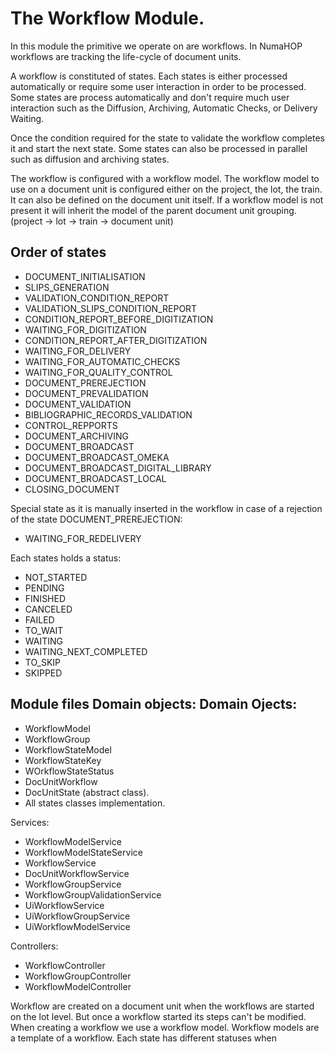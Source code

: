 # The Workflow Module.

In this module the primitive we operate on are workflows. In NumaHOP workflows
are tracking the life-cycle of document units.

A workflow is constituted of states. Each states is either processed
automatically or require some user interaction in order to be processed. Some
states are process automatically and don't require much user interaction such
as the Diffusion, Archiving, Automatic Checks, or Delivery Waiting.

Once the condition required for the state to validate the workflow completes it
and start the next state. Some states can also be processed in parallel such as
diffusion and archiving states.

The workflow is configured with a workflow model. The workflow model to use on
a document unit is configured either on the project, the lot, the train. It can
also be defined on the document unit itself. If a workflow model is not present
it will inherit the model of the parent document unit grouping. (project -> lot
-> train -> document unit)

## Order of states

- DOCUMENT_INITIALISATION
- SLIPS_GENERATION
- VALIDATION_CONDITION_REPORT
- VALIDATION_SLIPS_CONDITION_REPORT
- CONDITION_REPORT_BEFORE_DIGITIZATION
- WAITING_FOR_DIGITIZATION
- CONDITION_REPORT_AFTER_DIGITIZATION
- WAITING_FOR_DELIVERY
- WAITING_FOR_AUTOMATIC_CHECKS
- WAITING_FOR_QUALITY_CONTROL
- DOCUMENT_PREREJECTION
- DOCUMENT_PREVALIDATION
- DOCUMENT_VALIDATION
- BIBLIOGRAPHIC_RECORDS_VALIDATION
- CONTROL_REPPORTS
- DOCUMENT_ARCHIVING
- DOCUMENT_BROADCAST
- DOCUMENT_BROADCAST_OMEKA
- DOCUMENT_BROADCAST_DIGITAL_LIBRARY
- DOCUMENT_BROADCAST_LOCAL
- CLOSING_DOCUMENT

Special state as it is manually inserted in the workflow in case of a rejection
of the state DOCUMENT_PREREJECTION:
- WAITING_FOR_REDELIVERY

Each states holds a status:
- NOT_STARTED
- PENDING
- FINISHED
- CANCELED
- FAILED
- TO_WAIT
- WAITING
- WAITING_NEXT_COMPLETED
- TO_SKIP
- SKIPPED

## Module files Domain objects: Domain Ojects:
- WorkflowModel
- WorkflowGroup
- WorkflowStateModel
- WorkflowStateKey
- WOrkflowStateStatus
- DocUnitWorkflow
- DocUnitState (abstract class).
- All states classes implementation.

Services: 
- WorkflowModelService
- WorkflowModelStateService
- WorkflowService
- DocUnitWorkflowService
- WorkflowGroupService
- WorkflowGroupValidationService
- UiWorkflowService
- UiWorkflowGroupService
- UiWorkflowModelService

Controllers:
- WorkflowController
- WorkflowGroupController
- WorkflowModelController

Workflow are created on a document unit when the workflows are started on the
lot level. But once a workflow started its steps can't be modified. When
creating a workflow we use a workflow model. Workflow models are a template of
a workflow. Each state has different statuses when
